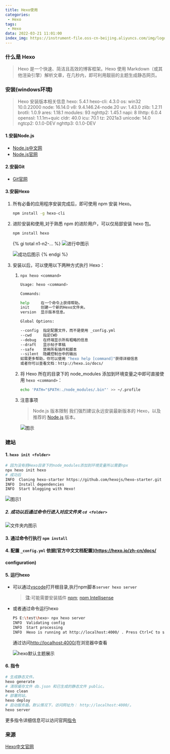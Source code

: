 ```yaml
---
title: Hexo使用
categories: 
 - Hexo
tags:
 - Hexo
data: 2022-03-21 11:01:00
index_img: https://instrument-file.oss-cn-beijing.aliyuncs.com/img/logo.png?x-oss-process=image/resize,m_pad,w_268,h_160/watermark,type_ZmFuZ3poZW5na2FpdGk,size_20,text_QOmxvOWtkOmFsQ==,color_012EA5,shadow_0,t_100,g_south,x_10,y_10
---
```

### 什么是 Hexo

> Hexo 是一个快速、简洁且高效的博客框架。Hexo 使用 Markdown（或其他渲染引擎）解析文章，在几秒内，即可利用靓丽的主题生成静态网页。

### 安装(windows环境)

> Hexo 安装版本相关信息
    hexo: 5.4.1
    hexo-cli: 4.3.0
    os: win32 10.0.22000
    node: 16.14.0
    v8: 9.4.146.24-node.20
    uv: 1.43.0
    zlib: 1.2.11
    brotli: 1.0.9
    ares: 1.18.1
    modules: 93
    nghttp2: 1.45.1
    napi: 8
    llhttp: 6.0.4
    openssl: 1.1.1m+quic
    cldr: 40.0
    icu: 70.1
    tz: 2021a3
    unicode: 14.0
    ngtcp2: 0.1.0-DEV
    nghttp3: 0.1.0-DEV

#### 1.安装Node.js

- [Node.js中文网](http://nodejs.cn/)
- [Node.js官网](https://nodejs.org/zh-cn/)

#### 2.安装Git

- [Git官网](https://git-scm.com/)

#### 3.安装Hexo

1. 所有必备的应用程序安装完成后，即可使用 npm 安装 Hexo。

    ```bash
    npm install -g hexo-cli
    ```

2. 进阶安装和使用,对于熟悉 npm 的进阶用户，可以仅局部安装 hexo 包。

    ```bash
    npm install hexo
    ```

    {% gi total n1-n2-... %}
    ![进行中图示](https://instrument-file.oss-cn-beijing.aliyuncs.com/img/20220321143138.png?x-oss-process=image/watermark,type_ZmFuZ3poZW5na2FpdGk,size_20,text_QOmxvOWtkOmFsQ==,color_012EA5,shadow_0,t_100,g_se,x_10,y_10)

    ![成功后图示](https://instrument-file.oss-cn-beijing.aliyuncs.com/img/20220321143158.png?x-oss-process=image/watermark,type_ZmFuZ3poZW5na2FpdGk,size_20,text_QOmxvOWtkOmFsQ==,color_012EA5,shadow_0,t_100,g_se,x_10,y_10)
    {% endgi %}

3. 安装以后，可以使用以下两种方式执行 Hexo：
    1. `npx hexo <command>`

        ```bash
        Usage: hexo <command>

        Commands:

        help     在一个命令上获得帮助。
        init     创建一个新的Hexo文件夹。
        version  显示版本信息。
        
        Global Options:

        --config  指定配置文件，而不是使用 _config.yml
        --cwd     指定CWD
        --debug   在终端显示所有粗略的信息
        --draft   显示帖子草稿
        --safe    禁用所有插件和脚本
        --silent  隐藏控制台中的输出
        如需更多帮助，你可以使用 "hexo help [command]"获得详细信息
        或者你可以查看文档：http://hexo.io/docs/
        ```

    2. 将 Hexo 所在的目录下的 node_modules 添加到环境变量之中即可直接使用 `hexo <command>`：

        ``` bash
        echo 'PATH="$PATH:./node_modules/.bin"' >> ~/.profile
        ```

    3. 注意事项
        > Node.js 版本限制
        我们强烈建议永远安装最新版本的 Hexo，以及 推荐的 [Node.js](https://hexo.io/zh-cn/docs/#%E5%AE%89%E8%A3%85%E5%89%8D%E6%8F%90) 版本。

        ![图示](https://instrument-file.oss-cn-beijing.aliyuncs.com/img/20220321144759.png?x-oss-process=image/watermark,type_ZmFuZ3poZW5na2FpdGk,size_20,text_QOmxvOWtkOmFsQ==,color_012EA5,shadow_0,t_100,g_se,x_10,y_10)

### 建站

#### 1. `hexo init <folder>`

```bash
# 因为没有把Hexo目录下的node_modules添加到环境变量所以需要npx
npx hexo init hexo
# 成功后
INFO  Cloning hexo-starter https://github.com/hexojs/hexo-starter.git
INFO  Install dependencies
INFO  Start blogging with Hexo!
```

![图示1](https://instrument-file.oss-cn-beijing.aliyuncs.com/img/20220321145259.png?x-oss-process=image/watermark,type_ZmFuZ3poZW5na2FpdGk,size_20,text_QOmxvOWtkOmFsQ==,color_012EA5,shadow_0,t_100,g_se,x_10,y_10)

##### 2. 成功以后通过命令行进入对应文件夹 `cd <folder>`

![文件夹内图示](https://instrument-file.oss-cn-beijing.aliyuncs.com/img/20220321145709.png?x-oss-process=image/watermark,type_ZmFuZ3poZW5na2FpdGk,size_20,text_QOmxvOWtkOmFsQ==,color_012EA5,shadow_0,t_100,g_se,x_10,y_10)

#### 3. 通过命令行执行 `npm install`

#### 4. 配置 `_config.yml` 依据[官方中文文档配置](https://hexo.io/zh-cn/docs/

#### configuration)

#### 5. 运行hexo

- 可以通过[vscode](https://code.visualstudio.com/)打开根目录,执行npm脚本`server hexo server`

    > **注**:可能需要安装插件 [npm](https://marketplace.visualstudio.com/items?itemName=eg2.vscode-npm-script); [npm Intellisense](https://marketplace.visualstudio.com/items?itemName=christian-kohler.npm-intellisense)

- 或者通过命令运行hexo

    ```bash
    PS E:\test\hexo> npx hexo server
    INFO  Validating config
    INFO  Start processing
    INFO  Hexo is running at http://localhost:4000/ . Press Ctrl+C to stop.
    ```

    通过访问[http://localhost:4000/](http://localhost:4000/)在浏览器中查看

    ![hexo默认主题展示](https://instrument-file.oss-cn-beijing.aliyuncs.com/img/20220321151723.png?x-oss-process=image/watermark,type_ZmFuZ3poZW5na2FpdGk,size_20,text_QOmxvOWtkOmFsQ==,color_012EA5,shadow_0,t_100,g_se,x_10,y_10)

#### 6. 指令

```bash
# 生成静态文件。
hexo generate 
# 清除缓存文件 db.json 和已生成的静态文件 public。
hexo clean
# 部署网站。
hexo deploy
# 启动服务器。默认情况下，访问网址为： http://localhost:4000/。
hexo server
```

更多指令详细信息可以访问官网[指令](https://hexo.io/zh-cn/docs/commands)

### 来源

[Hexo中文官网](https://hexo.io/zh-cn/)
